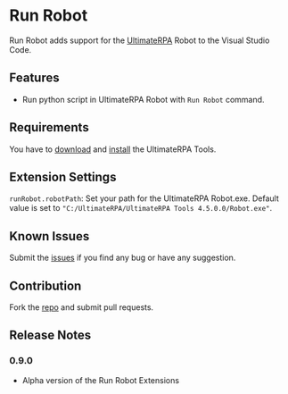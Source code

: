 # Run Robot

Run Robot adds support for the [UltimateRPA](https://www.ultimaterpa.com) Robot to the Visual Studio Code.

## Features

- Run python script in UltimateRPA Robot with `Run Robot` command. 

## Requirements

You have to [download](https://client.ultimaterpa.com/sign/in?backlink=vnjtn) and 
[install](https://www.ultimaterpa.com/documentation/_install.html) the UltimateRPA Tools.

## Extension Settings

 `runRobot.robotPath`: Set your path for the UltimateRPA Robot.exe. Default value is set to `"C:/UltimateRPA/UltimateRPA Tools 4.5.0.0/Robot.exe"`.

## Known Issues

Submit the [issues](https://github.com/Slavaqq/runrobot/issues) if you find any bug or have any suggestion.

## Contribution

Fork the [repo](https://github.com/Slavaqq/runrobot) and submit pull requests.

## Release Notes

### 0.9.0
- Alpha version of the Run Robot Extensions
